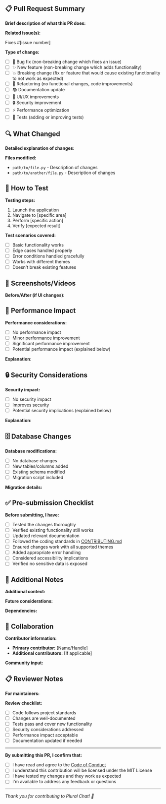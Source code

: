 ## 📋 Pull Request Summary

**Brief description of what this PR does:**
<!-- One sentence summary of the changes -->

**Related issue(s):** 
<!-- Link to GitHub issues this PR addresses -->
Fixes #[issue number]

**Type of change:**
<!-- Mark with [x] the type that applies -->
- [ ] 🐛 Bug fix (non-breaking change which fixes an issue)
- [ ] ✨ New feature (non-breaking change which adds functionality)
- [ ] 💥 Breaking change (fix or feature that would cause existing functionality to not work as expected)
- [ ] 🔧 Refactoring (no functional changes, code improvements)
- [ ] 📚 Documentation update
- [ ] 🎨 UI/UX improvements
- [ ] 🔒 Security improvement
- [ ] ⚡ Performance optimization
- [ ] 🧪 Tests (adding or improving tests)

## 🔍 What Changed

**Detailed explanation of changes:**
<!-- Explain the changes in detail. What was the problem? How did you solve it? -->

**Files modified:**
<!-- List the main files that were changed -->
- `path/to/file.py` - Description of changes
- `path/to/another/file.py` - Description of changes

## 🧪 How to Test

**Testing steps:**
<!-- Step-by-step instructions for testing your changes -->
1. Launch the application
2. Navigate to [specific area]
3. Perform [specific action]
4. Verify [expected result]

**Test scenarios covered:**
<!-- What scenarios did you test? -->
- [ ] Basic functionality works
- [ ] Edge cases handled properly
- [ ] Error conditions handled gracefully
- [ ] Works with different themes
- [ ] Doesn't break existing features

## 📸 Screenshots/Videos

**Before/After (if UI changes):**
<!-- Include screenshots or GIFs showing the changes -->
<!-- 
Before:
![Before](url-to-image)

After:
![After](url-to-image)
-->

## 🚀 Performance Impact

**Performance considerations:**
<!-- How does this change affect performance? -->
- [ ] No performance impact
- [ ] Minor performance improvement
- [ ] Significant performance improvement
- [ ] Potential performance impact (explained below)

**Explanation:**
<!-- If there's a performance impact, explain it -->

## 🔒 Security Considerations

**Security impact:**
<!-- Does this change affect security? -->
- [ ] No security impact
- [ ] Improves security
- [ ] Potential security implications (explained below)

**Explanation:**
<!-- If there are security implications, explain them -->

## 🗄️ Database Changes

**Database modifications:**
<!-- Does this PR modify the database schema? -->
- [ ] No database changes
- [ ] New tables/columns added
- [ ] Existing schema modified
- [ ] Migration script included

**Migration details:**
<!-- If database changes are made, explain the migration -->

## ✅ Pre-submission Checklist

**Before submitting, I have:**
- [ ] Tested the changes thoroughly
- [ ] Verified existing functionality still works
- [ ] Updated relevant documentation
- [ ] Followed the coding standards in [CONTRIBUTING.md](../CONTRIBUTING.md)
- [ ] Ensured changes work with all supported themes
- [ ] Added appropriate error handling
- [ ] Considered accessibility implications
- [ ] Verified no sensitive data is exposed

## 📝 Additional Notes

**Additional context:**
<!-- Any other context, concerns, or considerations -->

**Future considerations:**
<!-- Any follow-up work needed? -->

**Dependencies:**
<!-- Any new dependencies added? -->

## 🤝 Collaboration

**Contributor information:**
<!-- If you're a plural system, you can share which member(s) worked on this -->
- **Primary contributor:** [Name/Handle]
- **Additional contributors:** [If applicable]

**Community input:**
<!-- Was this discussed in Discord or GitHub discussions? -->

## 📋 Reviewer Notes

**For maintainers:**
<!-- Any specific areas you'd like reviewers to focus on -->

**Review checklist:**
- [ ] Code follows project standards
- [ ] Changes are well-documented
- [ ] Tests pass and cover new functionality
- [ ] Security considerations addressed
- [ ] Performance impact acceptable
- [ ] Documentation updated if needed

---

**By submitting this PR, I confirm that:**
- [ ] I have read and agree to the [Code of Conduct](../CODE_OF_CONDUCT.md)
- [ ] I understand this contribution will be licensed under the MIT License
- [ ] I have tested my changes and they work as expected
- [ ] I'm available to address any feedback or questions

---

*Thank you for contributing to Plural Chat! 💜*